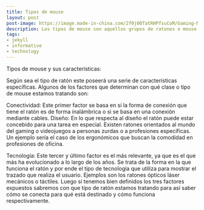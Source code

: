 ```yaml
---
title: Tipos de mouse
layout: post
post-image: https://image.made-in-china.com/2f0j00TatRHPfsuCoM/Gaming-Mouse-Mause-4000dpi-Adjustable-Computer-Optical-LED-Game-Mice-Wired-USB-Games-Cable-Mouse-Lol-for-Professional-Gamer.jpg 
description: Los tipos de mouse son aquellos grupos de ratones o mouse que abarcan todas las clases de este tipo de periféricos Además a modo aclaratorio como bien se ha podido deducir el término anglosajón mouse traducido al español es ratón Es decir un ratón es un dispositivo exterior que suele estar ligado a otros dispositivos principales tales como PCs u ordenadores portátiles.
tags:
- jekyll
- informative
- technology
---
```


Tipos de mouse y sus características:

Según sea el tipo de ratón este poseerá una serie de características específicas. Algunos de los factores que determinan con qué clase o tipo de mouse estamos tratando son:

Conectividad: Este primer factor se basa en si la forma de conexión que tiene el ratón es de forma inalámbrica o si se basa en una conexión mediante cables.
Diseño: En lo que respecta al diseño el ratón puede estar concebido para una tarea en especial. Existen ratones orientados al mundo del gaming o videojuegos a personas zurdas o a profesiones específicas. Un ejemplo sería el caso de los ergonómicos que buscan la comodidad en profesiones de oficina.

Tecnología: Este tercer y último factor es el más relevante, ya que es el que más ha evolucionado a lo largo de los años. Se trata de la forma en la que funciona el ratón y por ende el tipo de tecnología que utiliza para mostrar el trazado que realiza el usuario. Ejemplos son los ratones ópticos láser mecánicos o táctiles.
Luego si tenemos bien definidos los tres factores expuestos sabremos con que tipo de ratón estamos tratando para así saber cómo se conecta para qué está destinado y cómo funciona respectivamente.  

